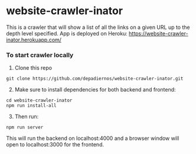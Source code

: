 # website-crawler-inator

This is a crawler that will show a list of all the links on a given URL up to the depth level specified.
App is deployed on Heroku: https://website-crawler-inator.herokuapp.com/

### To start crawler locally

1. Clone this repo

```
git clone https://github.com/depadiernos/website-crawler-inator.git
```

2. Make sure to install dependencies for both backend and frontend:

```
cd website-crawler-inator
npm run install-all
```

3. Then run:

```
npm run server
```

This will run the backend on localhost:4000 and a browser window will open to localhost:3000 for the frontend.

